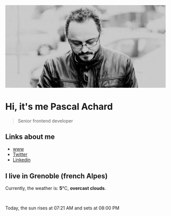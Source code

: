 ![Pascal Achard](./images/photo-pascal-achard.jpg)
# Hi, it's me Pascal Achard
> Senior frontend developer

## Links about me
- [www](https://www.pascal-achard.com)
- [Twitter](https://twitter.com/botmaster)
- [Linkedin](http://www.linkedin.com/in/pascal-achard)


## I live in Grenoble (french Alpes)
Currently, the weather is: **5**°C, **overcast clouds**.

<img src="https://openweathermap.org/img/w/04d.png" alt="">

Today, the sun rises at 07:21 AM and sets at 08:00 PM


<p style="display: flex; flex-wrap: wrap; gap: 20px;">
</p>
